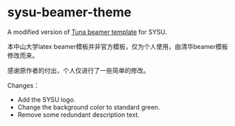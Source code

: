 # sysu-beamer-theme
A modified version of [Tuna beamer template](https://github.com/tuna/THU-Beamer-Theme) for SYSU.

本中山大学latex beamer模板并非官方模板，仅为个人使用，由清华beamer模板修改而来。

感谢原作者的付出，个人仅进行了一些简单的修改。

Changes：
- Add the SYSU logo.
- Change the background color to standard green.
- Remove some redundant description text.
